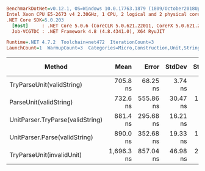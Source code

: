 ``` ini

BenchmarkDotNet=v0.12.1, OS=Windows 10.0.17763.1879 (1809/October2018Update/Redstone5)
Intel Xeon CPU E5-2673 v4 2.30GHz, 1 CPU, 2 logical and 2 physical cores
.NET Core SDK=5.0.203
  [Host]     : .NET Core 5.0.6 (CoreCLR 5.0.621.22011, CoreFX 5.0.621.22011), X64 RyuJIT
  Job-VCGTDC : .NET Framework 4.8 (4.8.4341.0), X64 RyuJIT

Runtime=.NET 4.7.2  Toolchain=net472  IterationCount=3  
LaunchCount=1  WarmupCount=3  Categories=Micro,Construction,Unit,String  

```
|                           Method |       Mean |     Error |   StdDev |   StdErr |        Min |        Max |     Median | Ratio | MannWhitney(5%) | RatioSD |  Gen 0 | Gen 1 | Gen 2 | Allocated |
|--------------------------------- |-----------:|----------:|---------:|---------:|-----------:|-----------:|-----------:|------:|---------------- |--------:|-------:|------:|------:|----------:|
|        TryParseUnit(validString) |   705.8 ns |  68.25 ns |  3.74 ns |  2.16 ns |   703.0 ns |   710.0 ns |   704.3 ns |  0.96 |               ? |    0.04 | 0.0728 |     - |     - |     473 B |
|           ParseUnit(validString) |   732.6 ns | 555.86 ns | 30.47 ns | 17.59 ns |   698.9 ns |   758.1 ns |   740.8 ns |  1.00 |            Base |    0.00 | 0.0766 |     - |     - |     497 B |
| UnitParser.TryParse(validString) |   881.4 ns | 295.68 ns | 16.21 ns |  9.36 ns |   863.0 ns |   893.5 ns |   887.7 ns |  1.21 |               ? |    0.07 | 0.0782 |     - |     - |     521 B |
|    UnitParser.Parse(validString) |   890.0 ns | 352.68 ns | 19.33 ns | 11.16 ns |   868.6 ns |   906.3 ns |   895.0 ns |  1.22 |               ? |    0.07 | 0.0858 |     - |     - |     545 B |
|        TryParseUnit(invalidUnit) | 1,696.3 ns | 857.04 ns | 46.98 ns | 27.12 ns | 1,660.8 ns | 1,749.6 ns | 1,678.6 ns |  2.32 |               ? |    0.16 | 0.1486 |     - |     - |    1003 B |
